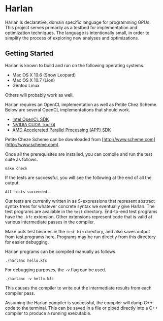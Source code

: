 Harlan
==========

Harlan is declarative, domain specific language for programming
GPUs. This project serves primarily as a testbed for implementation
and optimization techniques. The language is intentionally small, in
order to simplify the process of exploring new analyses and
optimizations.

Getting Started
----------

Harlan is known to build and run on the following operating systems.
* Mac OS X 10.6 (Snow Leopard)
* Mac OS X 10.7 (Lion)
* Gentoo Linux

Others will probably work as well.

Harlan requires an OpenCL implementation as well as Petite Chez
Scheme. Below are several OpenCL implementations that should work.

* [Intel OpenCL SDK](http://software.intel.com/en-us/articles/opencl-sdk/)
* [NVIDIA CUDA Toolkit](http://developer.nvidia.com/cuda-toolkit)
* [AMD Accelerated Parallel Processing (APP) SDK](http://developer.amd.com/SDKS/AMDAPPSDK/Pages/default.aspx)

Petite Cheze Scheme can be downloaded from
[http://www.scheme.com](http://www.scheme.com).

Once all the prerequisites are installed, you can compile and run the
test suite as follows.

    make check

If the tests are successful, you will see the following at the end of
all the output:

    All tests succeeded.

Our tests are currently written in as S-expressions that represent
abstract syntax trees for whatever concrete syntax we eventually give
Harlan. The test programs are available in the `test`
directory. End-to-end test programs have the `.kfc` extension. Other
extensions represent code that is valid at various intermediate passes
in the compiler.

Make puts test binaries in the `test.bin` directory, and also saves
output from test programs here. Programs may be run directly from this
directory for easier debugging.

Harlan programs can be compiled manually as follows.

    ./harlanc hello.kfc

For debugging purposes, the `-v` flag can be used.

    ./harlanc -v hello.kfc

This causes the compiler to write out the intermediate results from
each compiler pass.

Assuming the Harlan compiler is successful, the compiler will dump C++
code to the terminal. This can be saved in a file or piped directly
into a C++ compiler to produce a running executable.
